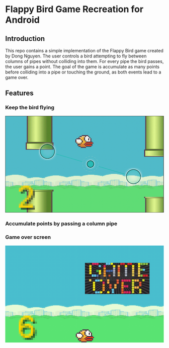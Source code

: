 # Flappy Bird Game Recreation for Android

## Introduction
This repo contains a simple implementation of the Flappy Bird game created by Dong Nguyen. The user controls a bird attempting to fly between columns of pipes without colliding into them. For every pipe the bird passes, the user gains a point. The goal of the game is accumulate as many points before colliding into a pipe or touching the ground, as both events lead to a game over. 

## Features
### Keep the bird flying
![](flappy1.png)

### Accumulate points by passing a column pipe

### Game over screen
![](flappy2.png)
